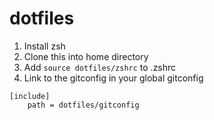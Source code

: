 # dotfiles
1. Install zsh
1. Clone this into home directory
1. Add `source dotfiles/zshrc` to .zshrc
1. Link to the gitconfig in your global gitconfig
```
[include]
	path = dotfiles/gitconfig
```
